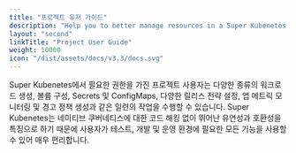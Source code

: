 ```yaml
---
title: "프로젝트 유저 가이드"
description: "Help you to better manage resources in a Super Kubenetes project"
layout: "second"
linkTitle: "Project User Guide"
weight: 10000
icon: "/dist/assets/docs/v3.3/docs.svg"
---
```


Super Kubenetes에서 필요한 권한을 가진 프로젝트 사용자는 다양한 종류의 워크로드 생성, 볼륨 구성, Secrets 및 ConfigMaps, 다양한 릴리스 전략 설정, 앱 메트릭 모니터링 및 경고 정책 생성과 같은 일련의 작업을 수행할 수 있습니다. Super Kubenetes는 네이티브 쿠버네티스에 대한 코드 해킹 없이 뛰어난 유연성과 호환성을 특징으로 하기 때문에 사용자가 테스트, 개발 및 운영 환경에 필요한 모든 기능을 사용할 수 있어 매우 편리합니다.